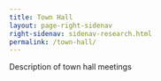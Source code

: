 ```yaml
---
title: Town Hall
layout: page-right-sidenav
right-sidenav: sidenav-research.html
permalink: /town-hall/
---
```


Description of town hall meetings
